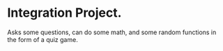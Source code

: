 # Integration Project.
Asks some questions, can do some math, and some random functions in the form of a quiz game. 
